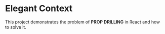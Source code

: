 # Elegant Context

This project demonstrates the problem of <b>PROP DRILLING</b> in React and how to solve it.